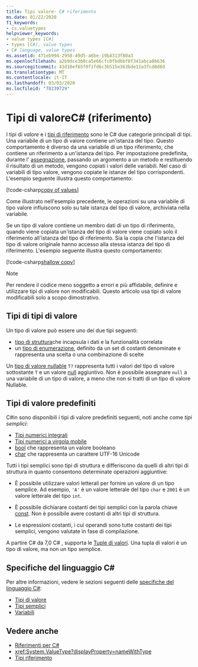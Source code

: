 ```yaml
---
title: Tipi valore- C# riferimento
ms.date: 01/22/2020
f1_keywords:
- cs.valuetypes
helpviewer_keywords:
- value types [C#]
- types [C#], value types
- C# language, value types
ms.assetid: 471eb994-2958-49d5-a6be-19b4313f80a3
ms.openlocfilehash: a2b9dce3b0ca5e66cfc0fbdbbf8f341abca0b636
ms.sourcegitcommit: 43d10ef65f0f1fd6c3b515e363bde11a3fcd8d6d
ms.translationtype: MT
ms.contentlocale: it-IT
ms.lasthandoff: 03/03/2020
ms.locfileid: "78239729"
---
```

# <a name="value-types-c-reference"></a>Tipi di valoreC# (riferimento)

I tipi di *valore* e i [tipi di riferimento](../keywords/reference-types.md) sono le C# due categorie principali di tipi. Una variabile di un tipo di valore contiene un'istanza del tipo. Questo comportamento è diverso da una variabile di un tipo riferimento, che contiene un riferimento a un'istanza del tipo. Per impostazione predefinita, durante l' [assegnazione](../operators/assignment-operator.md), passando un argomento a un metodo e restituendo il risultato di un metodo, vengono copiati i valori delle variabili. Nel caso di variabili di tipo valore, vengono copiate le istanze del tipo corrispondenti. L'esempio seguente illustra questo comportamento:

[!code-csharp[copy of values](~/samples/snippets/csharp/language-reference/builtin-types/ValueTypes.cs#ValueTypeCopied)]

Come illustrato nell'esempio precedente, le operazioni su una variabile di tipo valore influiscono solo su tale istanza del tipo di valore, archiviata nella variabile.

Se un tipo di valore contiene un membro dati di un tipo di riferimento, quando viene copiata un'istanza del tipo di valore viene copiato solo il riferimento all'istanza del tipo di riferimento. Sia la copia che l'istanza del tipo di valore originale hanno accesso alla stessa istanza del tipo di riferimento. L'esempio seguente illustra questo comportamento:

[!code-csharp[shallow copy](~/samples/snippets/csharp/language-reference/builtin-types/ValueTypes.cs#ShallowCopy)]

> [!NOTE]
> Per rendere il codice meno soggetto a errori e più affidabile, definire e utilizzare tipi di valore non modificabili. Questo articolo usa tipi di valore modificabili solo a scopo dimostrativo.

## <a name="kinds-of-value-types"></a>Tipi di tipi di valore

Un tipo di valore può essere uno dei due tipi seguenti:

- [tipo di struttura](struct.md)che incapsula i dati e la funzionalità correlata
- un [tipo di enumerazione](enum.md), definito da un set di costanti denominate e rappresenta una scelta o una combinazione di scelte

Un [tipo di valore nullable](nullable-value-types.md) `T?` rappresenta tutti i valori del tipo di valore sottostante `T` e un valore [null](../keywords/null.md) aggiuntivo. Non è possibile assegnare `null` a una variabile di un tipo di valore, a meno che non si tratti di un tipo di valore Nullable.

## <a name="built-in-value-types"></a>Tipi di valore predefiniti

C#in sono disponibili i tipi di valore predefiniti seguenti, noti anche come *tipi semplici*:

- [Tipi numerici integrali](integral-numeric-types.md)
- [Tipi numerici a virgola mobile](floating-point-numeric-types.md)
- [bool](bool.md) che rappresenta un valore booleano
- [char](char.md) che rappresenta un carattere UTF-16 Unicode

Tutti i tipi semplici sono tipi di struttura e differiscono da quelli di altri tipi di struttura in quanto consentono determinate operazioni aggiuntive:

- È possibile utilizzare valori letterali per fornire un valore di un tipo semplice. Ad esempio, `'A'` è un valore letterale del tipo `char` e `2001` è un valore letterale del tipo `int`.

- È possibile dichiarare costanti dei tipi semplici con la parola chiave [const](../keywords/const.md). Non è possibile avere costanti di altri tipi di struttura.

- Le espressioni costanti, i cui operandi sono tutte costanti dei tipi semplici, vengono valutate in fase di compilazione.

A partire C# da 7,0 C# , supporta le [Tuple di valori](../../tuples.md). Una tupla di valori è un tipo di valore, ma non un tipo semplice.

## <a name="c-language-specification"></a>Specifiche del linguaggio C#

Per altre informazioni, vedere le sezioni seguenti delle [specifiche del linguaggio C#](~/_csharplang/spec/introduction.md):

- [Tipi di valore](~/_csharplang/spec/types.md#value-types)
- [Tipi semplici](~/_csharplang/spec/types.md#simple-types)
- [Variabili](~/_csharplang/spec/variables.md)

## <a name="see-also"></a>Vedere anche

- [Riferimenti per C#](../index.md)
- <xref:System.ValueType?displayProperty=nameWithType>
- [Tipi riferimento](../keywords/reference-types.md)
